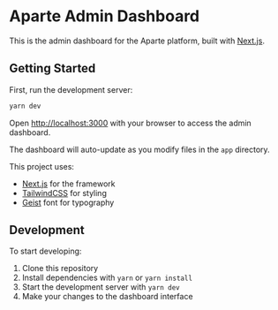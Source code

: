 # Aparte Admin Dashboard

This is the admin dashboard for the Aparte platform, built with [Next.js](https://nextjs.org).

## Getting Started

First, run the development server:

```bash
yarn dev
```

Open [http://localhost:3000](http://localhost:3000) with your browser to access the admin dashboard.

The dashboard will auto-update as you modify files in the `app` directory.

This project uses:
- [Next.js](https://nextjs.org) for the framework
- [TailwindCSS](https://tailwindcss.com) for styling
- [Geist](https://vercel.com/font) font for typography

## Development

To start developing:

1. Clone this repository
2. Install dependencies with `yarn` or `yarn install`
3. Start the development server with `yarn dev`
4. Make your changes to the dashboard interface
